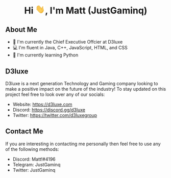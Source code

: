 <h1 align="center">Hi <img src="https://github.com/ABSphreak/ABSphreak/blob/master/gifs/Hi.gif" width="30px">, I'm Matt (JustGaminq)</h1>

## About Me

- :briefcase: I'm currently the Chief Executive Offcier at D3luxe
- :computer: I'm fluent in Java, C++, JavaScript, HTML, and CSS
- :notebook: I'm currently learning Python

## D3luxe

D3luxe is a next generation Technology and Gaming company looking to make a positive impact on the future of the industry! To stay updated on this project feel free to look over any of our socials:

- Website: https://d3luxe.com
- Discord: https://discord.gg/d3luxe
- Twitter: https://twitter.com/d3luxegroup

## Contact Me

If you are interesting in contacting me personally then feel free to use any of the following methods:

- Discord: Matt!#4196
- Telegram: JustGaminq
- Twitter: JustGaminq
